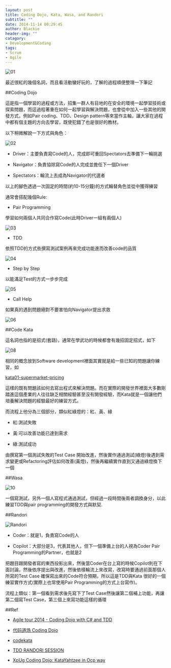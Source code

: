 ```yaml
---
layout: post
title: Coding Dojo, Kata, Wasa, and Randori
subtitle: ""
date: 2014-11-14 00:29:45
author: Blackie
header-img: ""
catagory:
- Development&Coding
tags: 
- Scrum
- Agile
---
```


![01](https://dl.dropboxusercontent.com/u/20925528/%E6%8A%80%E8%A1%93Blog/blogs/20141114/01.png)

最近很紅的幾個名詞，而且看活動蠻好玩的，了解的過程順便整理一下筆記

##Coding Dojo

這是指一個學習的過程或方法，招集一群人有目地的在安全的環境一起學習技術或探索問題，而這過程著重在如何一起學習與解決問題，也會從中加入一些其他的開發方式，例如Pair coding、TDD、Design pattern等來當作主軸，讓大家在過程中都有個主題的方向去學習，既使犯錯了也是很好的教材。

以下稍微解說一下方式與角色：

![02](https://dl.dropboxusercontent.com/u/20925528/%E6%8A%80%E8%A1%93Blog/blogs/20141114/02.png)

- Driver：主要負責寫Code的人，完成即可重回Spectators去準備下一輪挑選

- Navigator：負責協除寫Code的人完成並擔任下一個Driver

- Spectators：輪流上去成為Navigator的代選者

以上的腳色透過一次固定的時間(約10-15分鐘)的方式輪替角色並從中獲得練習

通常會搭配幾個Rule:

- Pair Programming

學習如何兩個人共同合作寫Code(此時Driver一組有兩個人)

![03](https://dl.dropboxusercontent.com/u/20925528/%E6%8A%80%E8%A1%93Blog/blogs/20141114/03.jpg)

- TDD

依照TDD的方式些撰寫測試案例再來完成功能進而改善code的品質

![04](https://dl.dropboxusercontent.com/u/20925528/%E6%8A%80%E8%A1%93Blog/blogs/20141114/04.gif)

- Step by Step

以能滿足Test的方式一步步完成

![05](https://dl.dropboxusercontent.com/u/20925528/%E6%8A%80%E8%A1%93Blog/blogs/20141114/05.PNG)

- Call Help

如果真的遇到問題絕對不要害怕向Navigator提出求救

![06](https://dl.dropboxusercontent.com/u/20925528/%E6%8A%80%E8%A1%93Blog/blogs/20141114/06.JPG)

##Code Kata

這名詞也指的是招式(套路)，通常在學武功的時候都會有幾招固定招式，如下

![08](https://dl.dropboxusercontent.com/u/20925528/%E6%8A%80%E8%A1%93Blog/blogs/20141114/08.JPG)

相同的概念放到Software development裡面其實就是給一些已知的問題讓你練習，如

[kata01-supermarket-pricing](http://codekata.com/kata/kata01-supermarket-pricing/)

這樣的既有問題該如何去寫出程式來解決問題。而在實際的開發世界裡面大多數剛踏進這個產業的人往往缺乏相關經驗甚至沒有開發經驗，而Kata就是一個讓他們培養解決問題的經驗最好的練習方式。

而流程上他分為三個部分，類似紅綠燈的：紅、黃、綠

- 紅:測試失敗

- 黃:可以改善功能已達到需求

- 綠:測試成功

由撰寫第一個測試失敗的Test Case 開始改進，然後實作通過測試(綠燈)後遇到需求變更或Refactoring評估如何改善(黃燈)，然後再繼續實作直到又通過綠燈換下一個

##Wasa

![10](https://dl.dropboxusercontent.com/u/20925528/%E6%8A%80%E8%A1%93Blog/blogs/20141114/10.JPG)

一個寫測試，另外一個人寫程式通過測試，但經過一段時間後兩者調換身分，以此練習TDD與pair programming的開發方式與默契.

##Randori

![Randori](https://dl.dropboxusercontent.com/u/20925528/%E6%8A%80%E8%A1%93Blog/blogs/20141114/xpug-coding-dojo-katayahtzee-in-ocp-way-4-728.jpg)

- Coder：就是1，負責寫Code的人

- Copilot：大部分是3，代表其他人，但下一個準備上台的人視為Coder Pair Programming的Partner，也就是2

把題目跟開發者寫的東西投影出來，然後當Coder在台上寫的時候Copilot則在下面討論，然後依序提出與改進，然後依樣輪流上來改寫，改寫時要通過前面那個人所寫的Test Case 確保寫出來的Code符合預期，所以這是TDD與Kata 很好的一個練習實作方式(實際上也常使用Pair Programming的方式上台寫作)。

流程上類似：第一個看到需求後先寫下了Test Case然後讓第二個補上功能，再讓第二個寫Test Case，第三個上來寫功能這樣的循環

##Ref

- [Agile tour 2014 - Coding Dojo with C# and TDD](http://www.slideshare.net/AgileCommunity/agile-tour-2014-dojo-with-c-sharp-pdf)

- [代码道场 Coding Dojo](http://www.danielteng.com/2011/03/15/coding-doj/)

- [codekata](http://codekata.com/)

- [TDD RANDORI SESSION](http://agilepainrelief.com/notesfromatooluser/2008/10/tdd-randori-session.html#.VGTwKZCUccs)

- [XpUg Coding Dojo: KataYahtzee in Ocp way](http://www.slideshare.net/giordano/xpug-coding-dojo-katayahtzee-in-ocp-way)